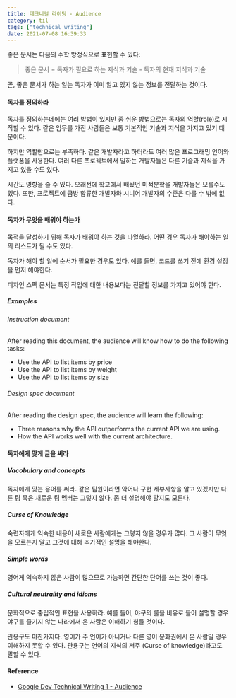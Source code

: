 ```yaml
---
title: 테크니컬 라이팅 - Audience
category: til
tags: ["technical writing"]
date: 2021-07-08 16:39:33
---
```


좋은 문서는 다음의 수학 방정식으로 표현할 수 있다:

> 좋은 문서 = 독자가 필요로 하는 지식과 기술 - 독자의 현재 지식과 기술

곧, 좋은 문서가 하는 일는 독자가 이미 알고 있지 않는 정보를 전달하는 것이다.

#### 독자를 정의하라

독자를 정의하는데에는 여러 방법이 있지만 좀 쉬운 방법으로는 독자의 역할(role)로 시작할 수 있다. 같은 임무를 가진 사람들은 보통 기본적인 기술과 지식을 가지고 있기 떄문이다.

하지만 역할만으로는 부족하다. 같은 개발자라고 하더라도 여러 많은 프로그래밍 언어와 플랫폼을 사용한다. 여러 다른 프로젝트에서 일하는 개발자들은 다른 기술과 지식을 가지고 있을 수도 있다.

시간도 영향을 줄 수 있다. 오래전에 학교에서 배웠던 미적분학을 개발자들은 모를수도 있다. 또한, 프로젝트에 금방 합류한 개발자와 시니어 개발자의 수준은 다를 수 밖에 없다.

#### 독자가 무엇을 배워야 하는가

목적을 달성하기 위해 독자가 배워야 하는 것을 나열하라. 어떤 경우 독자가 해야하는 일의 리스트가 될 수도 있다.

독자가 해야 할 일에 순서가 필요한 경우도 있다. 예를 들면, 코드를 쓰기 전에 환경 설정을 먼저 해야한다.

디자인 스펙 문서는 특정 작업에 대한 내용보다는 전달할 정보를 가지고 있어야 한다.

##### Examples
###### Instruction document
After reading this document, the audience will know how to do the following tasks:
- Use the API to list items by price
- Use the API to list items by weight
- Use the API to list items by size

###### Design spec document
After reading the design spec, the audience will learn the following:
- Three reasons why the API outperforms the current API we are using.
- How the API works well with the current architecture.

#### 독자에게 맞게 글을 써라

##### Vacobulary and concepts
독자에게 맞는 용어를 써라. 같은 팀원이라면 약어나 구현 세부사항을 알고 있겠지만 다른 팀 혹은 새로운 팀 멤버는 그렇지 않다. 좀 더 설명해야 할지도 모른다.

##### Curse of Knowledge
숙련자에게 익숙한 내용이 새로운 사람에게는 그렇지 않을 경우가 많다. 그 사람이 무엇을 모르는지 알고 그것에 대해 추가적인 설명을 해야한다.

##### Simple words
영어게 익숙하지 않은 사람이 많으므로 가능하면 간단한 단어를 쓰는 것이 좋다.

##### Cultural neutrality and idioms
문화적으로 중립적인 표현을 사용하라. 예를 들어, 야구의 룰을 비유로 들어 설명할 경우 야구를 즐기지 않는 나라에서 온 사람은 이해하기 힘들 것이다.

관용구도 마찬가지다. 영어가 주 언어가 아니거나 다른 영어 문화권에서 온 사람일 경우 이해하지 못할 수 있다. 관용구는 언어의 지식의 저주 (Curse of knowledge)라고도 말할 수 있다.

#### Reference
- [Google Dev Technical Writing 1 - Audience](https://developers.google.com/tech-writing/one/audience)